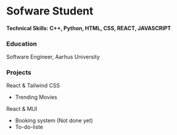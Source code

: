 #  Sofware Student

#### Technical Skills: C++, Python, HTML, CSS, REACT, JAVASCRIPT

### Education
Software Engineer, Aarhus University

### Projects
React & Tailwind CSS
- Trending Movies

React & MUI
- Booking system (Not done yet)
- To-do-liste

